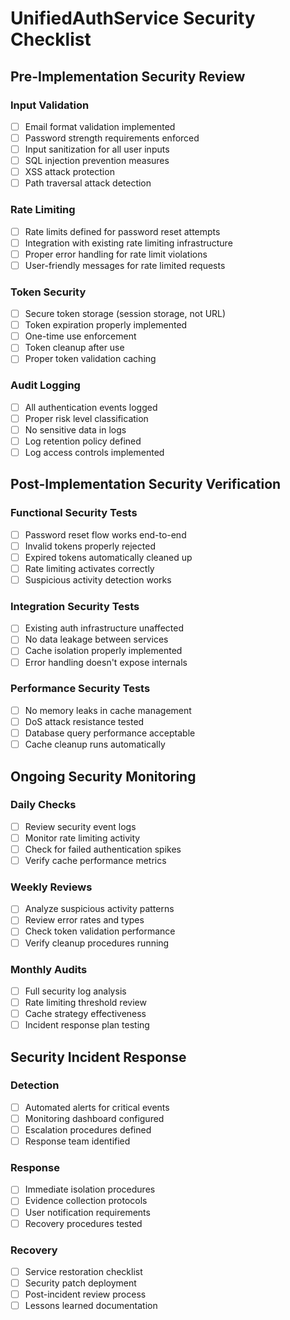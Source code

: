 # UnifiedAuthService Security Checklist

## Pre-Implementation Security Review

### Input Validation
- [ ] Email format validation implemented
- [ ] Password strength requirements enforced
- [ ] Input sanitization for all user inputs
- [ ] SQL injection prevention measures
- [ ] XSS attack protection
- [ ] Path traversal attack detection

### Rate Limiting
- [ ] Rate limits defined for password reset attempts
- [ ] Integration with existing rate limiting infrastructure
- [ ] Proper error handling for rate limit violations
- [ ] User-friendly messages for rate limited requests

### Token Security
- [ ] Secure token storage (session storage, not URL)
- [ ] Token expiration properly implemented
- [ ] One-time use enforcement
- [ ] Token cleanup after use
- [ ] Proper token validation caching

### Audit Logging
- [ ] All authentication events logged
- [ ] Proper risk level classification
- [ ] No sensitive data in logs
- [ ] Log retention policy defined
- [ ] Log access controls implemented

## Post-Implementation Security Verification

### Functional Security Tests
- [ ] Password reset flow works end-to-end
- [ ] Invalid tokens properly rejected
- [ ] Expired tokens automatically cleaned up
- [ ] Rate limiting activates correctly
- [ ] Suspicious activity detection works

### Integration Security Tests
- [ ] Existing auth infrastructure unaffected
- [ ] No data leakage between services
- [ ] Cache isolation properly implemented
- [ ] Error handling doesn't expose internals

### Performance Security Tests
- [ ] No memory leaks in cache management
- [ ] DoS attack resistance tested
- [ ] Database query performance acceptable
- [ ] Cache cleanup runs automatically

## Ongoing Security Monitoring

### Daily Checks
- [ ] Review security event logs
- [ ] Monitor rate limiting activity
- [ ] Check for failed authentication spikes
- [ ] Verify cache performance metrics

### Weekly Reviews
- [ ] Analyze suspicious activity patterns
- [ ] Review error rates and types
- [ ] Check token validation performance
- [ ] Verify cleanup procedures running

### Monthly Audits
- [ ] Full security log analysis
- [ ] Rate limiting threshold review
- [ ] Cache strategy effectiveness
- [ ] Incident response plan testing

## Security Incident Response

### Detection
- [ ] Automated alerts for critical events
- [ ] Monitoring dashboard configured
- [ ] Escalation procedures defined
- [ ] Response team identified

### Response
- [ ] Immediate isolation procedures
- [ ] Evidence collection protocols
- [ ] User notification requirements
- [ ] Recovery procedures tested

### Recovery
- [ ] Service restoration checklist
- [ ] Security patch deployment
- [ ] Post-incident review process
- [ ] Lessons learned documentation